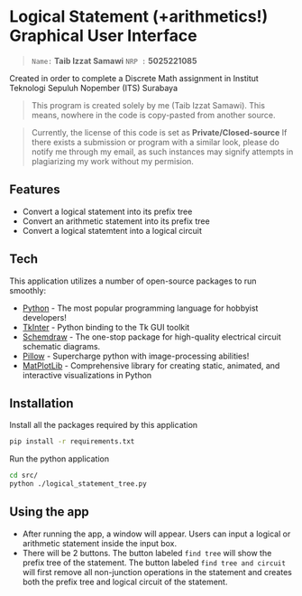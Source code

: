 # Logical Statement (+arithmetics!) Graphical User Interface

>`Name:` **Taib Izzat Samawi**
>`NRP :` **5025221085**

Created in order to complete a Discrete Math assignment in Institut Teknologi Sepuluh Nopember (ITS) Surabaya

> This program is created solely by me (Taib Izzat Samawi).
> This means, nowhere in the code is copy-pasted from another source.

> Currently, the license of this code is set as **Private/Closed-source**
> If there exists a submission or program with a similar look,
> please do notify me through my email, as such instances
> may signify attempts in plagiarizing my work without my permision.

## Features
- Convert a logical statement into its prefix tree
- Convert an arithmetic statement into its prefix tree
- Convert a logical statemtent into a logical circuit

## Tech

This application utilizes a number of open-source packages to run smoothly:
- [Python] - The most popular programming language for hobbyist developers!
- [TkInter] - Python binding to the Tk GUI toolkit
- [Schemdraw] - The one-stop package for high-quality electrical circuit schematic diagrams.
- [Pillow] - Supercharge python with image-processing abilities!
- [MatPlotLib] - Comprehensive library for creating static, animated, and interactive visualizations in Python

## Installation
Install all the packages required by this application
```sh
pip install -r requirements.txt
```

Run the python application
```sh
cd src/
python ./logical_statement_tree.py
```

## Using the app
- After running the app, a window will appear. Users can input a logical or arithmetic statement inside the input box.
- There will be 2 buttons. The button labeled `find tree` will show the prefix tree of the statement. The button labeled `find tree and circuit` will first remove all non-junction operations in the statement and creates both the prefix tree and logical circuit of the statement.

[//]: # 
   [Python]: <https://www.python.org/>
   [TkInter]: <https://wiki.python.org/moin/TkInter>
   [Schemdraw]: <https://schemdraw.readthedocs.io/en/stable/>
   [Pillow]: <https://pypi.org/project/Pillow/>
   [MatPlotLib]: <https://matplotlib.org/>

